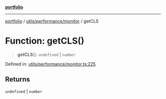 [**portfolio**](../../../../README.md)

***

[portfolio](../../../../modules.md) / [utils/performance/monitor](../README.md) / getCLS

# Function: getCLS()

> **getCLS**(): `undefined` \| `number`

Defined in: [utils/performance/monitor.ts:225](https://github.com/tnorlund/Portfolio/blob/a530f53528bd0259adbe17a071894e21dee392f0/portfolio/utils/performance/monitor.ts#L225)

## Returns

`undefined` \| `number`
